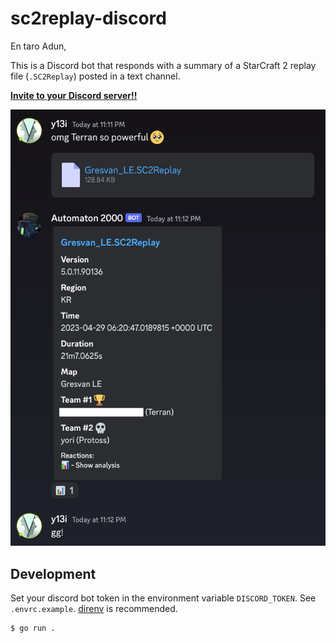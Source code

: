 # sc2replay-discord

En taro Adun,

This is a Discord bot that responds with a summary of a StarCraft 2 replay file (`.SC2Replay`) posted in a text channel.

**[Invite to your Discord server!!](https://discord.com/api/oauth2/authorize?client_id=909174200068079716&permissions=2048&scope=bot)**

![screenshot](./screenshot.png)

## Development

Set your discord bot token in the environment variable `DISCORD_TOKEN`. See `.envrc.example`. [direnv](https://direnv.net/) is recommended.

```bash
$ go run .
```
